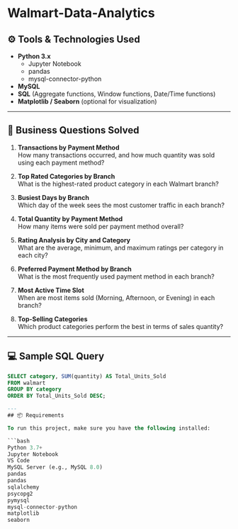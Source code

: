 # Walmart-Data-Analytics

## ⚙️ Tools & Technologies Used

- **Python 3.x**
  - Jupyter Notebook
  - pandas
  - mysql-connector-python
- **MySQL**
- **SQL** (Aggregate functions, Window functions, Date/Time functions)
- **Matplotlib / Seaborn** (optional for visualization)

---

## 🧠 Business Questions Solved

1. **Transactions by Payment Method**  
   How many transactions occurred, and how much quantity was sold using each payment method?

2. **Top Rated Categories by Branch**  
   What is the highest-rated product category in each Walmart branch?

3. **Busiest Days by Branch**  
   Which day of the week sees the most customer traffic in each branch?

4. **Total Quantity by Payment Method**  
   How many items were sold per payment method overall?

5. **Rating Analysis by City and Category**  
   What are the average, minimum, and maximum ratings per category in each city?

6. **Preferred Payment Method by Branch**  
   What is the most frequently used payment method in each branch?

7. **Most Active Time Slot**  
   When are most items sold (Morning, Afternoon, or Evening) in each branch?

8. **Top-Selling Categories**  
   Which product categories perform the best in terms of sales quantity?

---

## 💻 Sample SQL Query

```sql
SELECT category, SUM(quantity) AS Total_Units_Sold
FROM walmart
GROUP BY category
ORDER BY Total_Units_Sold DESC;

---
## 📦 Requirements

To run this project, make sure you have the following installed:

```bash
Python 3.7+
Jupyter Notebook
VS Code
MySQL Server (e.g., MySQL 8.0)
pandas
pandas
sqlalchemy
psycopg2
pymysql 
mysql-connector-python
matplotlib   
seaborn     
